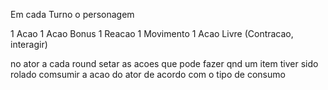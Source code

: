 Em cada Turno o personagem 

1 Acao
1 Acao Bonus
1 Reacao
1 Movimento
1 Acao Livre (Contracao, interagir)



no ator a cada round setar as acoes que pode fazer
qnd um item tiver sido rolado comsumir a acao do ator de acordo com o tipo de consumo